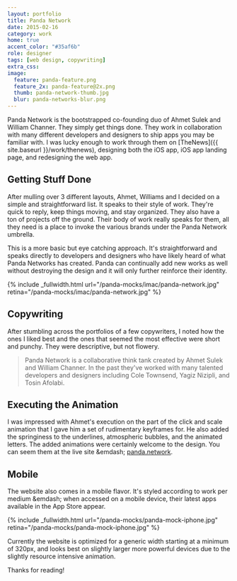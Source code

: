 ```yaml
---
layout: portfolio
title: Panda Network
date: 2015-02-16
category: work
home: true
accent_color: "#35af6b"
role: designer
tags: [web design, copywriting]
extra_css:
image:
  feature: panda-feature.png
  feature_2x: panda-feature@2x.png
  thumb: panda-network-thumb.jpg
  blur: panda-networks-blur.png
---
```


Panda Network is the bootstrapped co-founding duo of Ahmet Sulek and William Channer. They simply get things done. They work in collaboration with many different developers and designers to ship apps you may be familiar with. I was lucky enough to work through them on [TheNews]({{ site.baseurl }}/work/thenews), designing both the iOS app, iOS app landing page, and redesigning the web app.

## Getting Stuff Done

After mulling over 3 different layouts, Ahmet, Williams and I decided on a simple and straightforward list. It speaks to their style of work. They're quick to reply, keep things moving, and stay organized. They also have a ton of projects off the ground. Their body of work really speaks for them, all they need is a place to invoke the various brands under the Panda Network umbrella.

This is a more basic but eye catching approach. It's straightforward and speaks directly to developers and designers who have likely heard of what Panda Networks has created. Panda can continually add new works as well without destroying the design and it will only further reinforce their identity.


{% include _fullwidth.html url="/panda-mocks/imac/panda-network.jpg" retina="/panda-mocks/imac/panda-network.jpg"  %}


## Copywriting

After stumbling across the portfolios of a few copywriters, I noted how the ones I liked best and the ones that seemed the most effective were short and punchy. They were descriptive, but not flowery.

> Panda Network is a collaborative think tank created by Ahmet Sulek and William Channer. In the past they've worked with many talented developers and designers including Cole Townsend, Yagiz Nizipli, and Tosin Afolabi.

## Executing the Animation

I was impressed with Ahmet's execution on the part of the click and scale animation that I gave him a set of rudimentary keyframes for. He also added the springiness to the underlines, atmospheric bubbles, and the animated letters. The added animations were certainly welcome to the design. You can seem them at the live site &emdash; [panda.network](http://panda.network).


## Mobile

The website also comes in a mobile flavor. It's styled according to work per medium &emdash; when accessed on a mobile device, their latest apps available in the App Store appear.

{% include _fullwidth.html url="/panda-mocks/panda-mock-iphone.jpg" retina="/panda-mocks/panda-mock-iphone.jpg"   %}

Currently the website is optimized for a generic width starting at a minimum of 320px, and looks best on slightly larger more powerful devices due to the slightly resource intensive animation. 

Thanks for reading!


